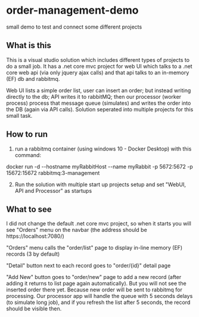 # order-management-demo
small demo to test and connect some different projects
## What is this
This is a visual studio solution which includes different types of projects to do a small job. It has a .net core mvc project for web UI which talks to a .net core web api (via only jquery ajax calls) and that api talks to an in-memory (EF) db and rabbitmq.

Web UI lists a simple order list, user can insert an order; but instead writing directly to the db; API writes it to rabbitMQ; then our processor (worker process) process that message queue (simulates) and writes the order into the DB (again via API calls). Solution seperated into multiple projects for this small task.

## How to run
1. run a rabbitmq container (using windows 10 - Docker Desktop) with this command:

docker run -d --hostname myRabbitHost --name myRabbit -p 5672:5672 -p 15672:15672 rabbitmq:3-management

2. Run the solution with multiple start up projects setup and set "WebUI, API and Processor" as startups

## What to see
I did not change the default .net core mvc project, so when it starts you will see "Orders" menu on the navbar (the address should be https://localhost:7080/)

"Orders" menu calls the "order/list" page to display in-line memory (EF) records (3 by default)

"Detail" button next to each record goes to "order/{id}" detail page

"Add New" button goes to "order/new" page to add a new record (after adding it returns to list page again automatically). But you will not see the inserted order there yet. Because new order will be sent to rabbitmq for processing. Our processor app will handle the queue with 5 seconds delays (to simulate long job), and if you refresh the list after 5 seconds, the record should be visible then.



